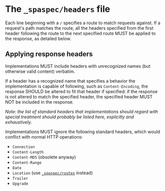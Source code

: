 # The `_spaspec/headers` file

Each line beginning with a `/` specifies a route to match requests against. If a request's path matches the route, all the headers specified from the first header following the route to the next specified route MUST be applied to the response, as detailed below.

## Applying response headers

Implementations MUST include headers with unrecognized names (but otherwise valid content) verbatim.

If a header has a recognized name that specifies a behavior the implementation is capable of following, such as `Content-Encoding`, the response SHOULD be altered to fit that header if specified: if the response is not altered to match the specified header, the specified header MUST NOT be included in the response.

*Note: the list of standard headers that implementations should regard with special treatment should probably be listed here, explicitly and exhaustively.*

Implementations MUST ignore the following standard headers, which would conflict with normal HTTP operations:

- `Connection`
- `Content-Length`
- `Content-MD5` (obsolete anyway)
- `Content-Range`
- `Date`
- `Location` (use [`_spaspec/routes`][routes] instead)
- `Trailer`
- `Upgrade`

[routes]: routes.md
